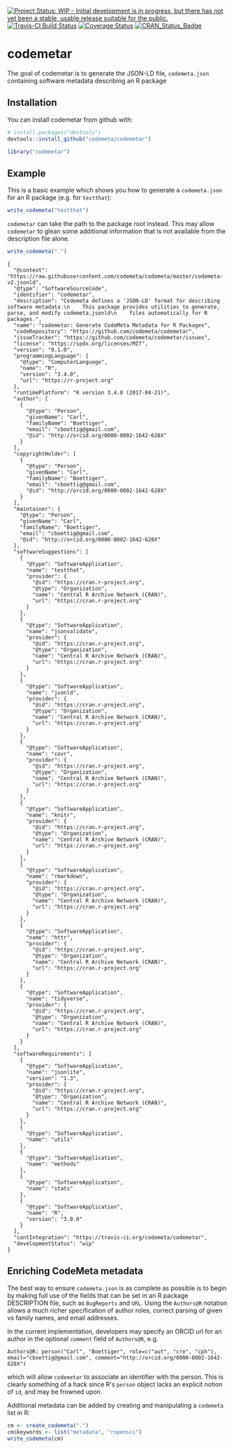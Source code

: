
[![Project Status: WIP - Initial development is in progress, but there has not yet been a stable, usable release suitable for the public.](http://www.repostatus.org/badges/latest/wip.svg)](http://www.repostatus.org/#wip) [![Travis-CI Build Status](https://travis-ci.org/codemeta/codemetar.svg?branch=master)](https://travis-ci.org/codemeta/codemetar) [![Coverage Status](https://img.shields.io/codecov/c/github/codemeta/codemetar/master.svg)](https://codecov.io/github/codemeta/codemetar?branch=master) [![CRAN\_Status\_Badge](http://www.r-pkg.org/badges/version/codemetar)](https://cran.r-project.org/package=codemetar)

<!-- README.md is generated from README.Rmd. Please edit that file -->
codemetar
=========

The goal of codemetar is to generate the JSON-LD file, `codemeta.json` containing software metadata describing an R package

Installation
------------

You can install codemetar from github with:

``` r
# install.packages("devtools")
devtools::install_github("codemeta/codemetar")
```

``` r
library("codemetar")
```

Example
-------

This is a basic example which shows you how to generate a `codemeta.json` for an R package (e.g. for `testthat`):

``` r
write_codemeta("testthat")
```

`codemetar` can take the path to the package root instead. This may allow `codemetar` to glean some additional information that is not available from the description file alone.

``` r
write_codemeta(".")
```

    {
      "@context": "https://raw.githubusercontent.com/codemeta/codemeta/master/codemeta-v2.jsonld",
      "@type": "SoftwareSourceCode",
      "identifier": "codemetar",
      "description": "Codemeta defines a 'JSON-LD' format for describing software metadata.\n    This package provides utilities to generate, parse, and modify codemeta.jsonld\n    files automatically for R packages.",
      "name": "codemetar: Generate CodeMeta Metadata for R Packages",
      "codeRepository": "https://github.com/codemeta/codemetar",
      "issueTracker": "https://github.com/codemeta/codemetar/issues",
      "license": "https://spdx.org/licenses/MIT",
      "version": "0.1.0",
      "programmingLanguage": {
        "@type": "ComputerLanguage",
        "name": "R",
        "version": "3.4.0",
        "url": "https://r-project.org"
      },
      "runtimePlatform": "R version 3.4.0 (2017-04-21)",
      "author": [
        {
          "@type": "Person",
          "givenName": "Carl",
          "familyName": "Boettiger",
          "email": "cboettig@gmail.com",
          "@id": "http://orcid.org/0000-0002-1642-628X"
        }
      ],
      "copyrightHolder": [
        {
          "@type": "Person",
          "givenName": "Carl",
          "familyName": "Boettiger",
          "email": "cboettig@gmail.com",
          "@id": "http://orcid.org/0000-0002-1642-628X"
        }
      ],
      "maintainer": {
        "@type": "Person",
        "givenName": "Carl",
        "familyName": "Boettiger",
        "email": "cboettig@gmail.com",
        "@id": "http://orcid.org/0000-0002-1642-628X"
      },
      "softwareSuggestions": [
        {
          "@type": "SoftwareApplication",
          "name": "testthat",
          "provider": {
            "@id": "https://cran.r-project.org",
            "@type": "Organization",
            "name": "Central R Archive Network (CRAN)",
            "url": "https://cran.r-project.org"
          }
        },
        {
          "@type": "SoftwareApplication",
          "name": "jsonvalidate",
          "provider": {
            "@id": "https://cran.r-project.org",
            "@type": "Organization",
            "name": "Central R Archive Network (CRAN)",
            "url": "https://cran.r-project.org"
          }
        },
        {
          "@type": "SoftwareApplication",
          "name": "jsonld",
          "provider": {
            "@id": "https://cran.r-project.org",
            "@type": "Organization",
            "name": "Central R Archive Network (CRAN)",
            "url": "https://cran.r-project.org"
          }
        },
        {
          "@type": "SoftwareApplication",
          "name": "covr",
          "provider": {
            "@id": "https://cran.r-project.org",
            "@type": "Organization",
            "name": "Central R Archive Network (CRAN)",
            "url": "https://cran.r-project.org"
          }
        },
        {
          "@type": "SoftwareApplication",
          "name": "knitr",
          "provider": {
            "@id": "https://cran.r-project.org",
            "@type": "Organization",
            "name": "Central R Archive Network (CRAN)",
            "url": "https://cran.r-project.org"
          }
        },
        {
          "@type": "SoftwareApplication",
          "name": "rmarkdown",
          "provider": {
            "@id": "https://cran.r-project.org",
            "@type": "Organization",
            "name": "Central R Archive Network (CRAN)",
            "url": "https://cran.r-project.org"
          }
        },
        {
          "@type": "SoftwareApplication",
          "name": "httr",
          "provider": {
            "@id": "https://cran.r-project.org",
            "@type": "Organization",
            "name": "Central R Archive Network (CRAN)",
            "url": "https://cran.r-project.org"
          }
        },
        {
          "@type": "SoftwareApplication",
          "name": "tidyverse",
          "provider": {
            "@id": "https://cran.r-project.org",
            "@type": "Organization",
            "name": "Central R Archive Network (CRAN)",
            "url": "https://cran.r-project.org"
          }
        }
      ],
      "softwareRequirements": [
        {
          "@type": "SoftwareApplication",
          "name": "jsonlite",
          "version": "1.3",
          "provider": {
            "@id": "https://cran.r-project.org",
            "@type": "Organization",
            "name": "Central R Archive Network (CRAN)",
            "url": "https://cran.r-project.org"
          }
        },
        {
          "@type": "SoftwareApplication",
          "name": "utils"
        },
        {
          "@type": "SoftwareApplication",
          "name": "methods"
        },
        {
          "@type": "SoftwareApplication",
          "name": "stats"
        },
        {
          "@type": "SoftwareApplication",
          "name": "R",
          "version": "3.0.0"
        }
      ],
      "contIntegration": "https://travis-ci.org/codemeta/codemetar",
      "developmentStatus": "wip"
    }

Enriching CodeMeta metadata
---------------------------

The best way to ensure `codemeta.json` is as complete as possible is to begin by making full use of the fields that can be set in an R package DESCRIPTION file, such as `BugReports` and `URL`. Using the `Authors@R` notation allows a much richer specification of author roles, correct parsing of given vs family names, and email addresses.

In the current implementation, developers may specify an ORCID url for an author in the optional `comment` field of `Authors@R`, e.g.

    Authors@R: person("Carl", "Boettiger", role=c("aut", "cre", "cph"), email="cboettig@gmail.com", comment="http://orcid.org/0000-0002-1642-628X")

which will allow `codemetar` to associate an identifier with the person. This is clearly something of a hack since R's `person` object lacks an explicit notion of `id`, and may be frowned upon.

Additional metadata can be added by creating and manipulating a `codemeta` list in R:

``` r
cm <- create_codemeta(".")
cm$keywords <- list("metadata", "ropensci")
write_codemeta(cm)
```
